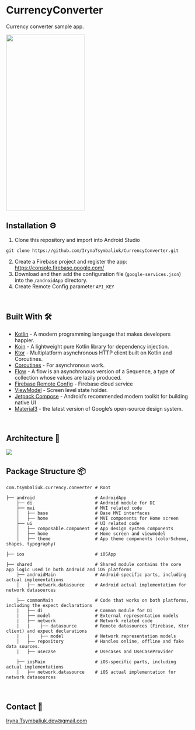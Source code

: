 # CurrencyConverter

Currency converter sample app.

<img src="https://user-images.githubusercontent.com/42023359/201511497-f00d9b09-81f8-4b65-b50c-17e448f5d447.png" width="216" height="480" />

<br/>

## Installation ⚙️

1. Clone this repository and import into Android Studio
```
git clone https://github.com/IrynaTsymbaliuk/CurrencyConverter.git
```
2. Create a Firebase project and register the app: https://console.firebase.google.com/
3. Download and then add the configuration file (```google-services.json```) into the ```/androidApp``` directory.
4. Create Remote Config parameter ```API_KEY```

<br/>

## Built With 🛠
- [Kotlin](https://kotlinlang.org/) - A modern programming language
that makes developers happier.
- [Koin](https://insert-koin.io/) - A lightweight pure Kotlin library for dependency injection.
- [Ktor](https://ktor.io/) - Multiplatform asynchronous HTTP client built on Kotlin and Coroutines.
- [Coroutines](https://kotlinlang.org/docs/reference/coroutines-overview.html) - For asynchronous work.
- [Flow](https://kotlinlang.org/docs/reference/coroutines/flow.html) - A flow is an asynchronous version of a Sequence, a type of collection whose values are lazily produced.
- [Firebase Remote Config](https://firebase.google.com/products/remote-config) - Firebase cloud service 
- [ViewModel](https://developer.android.com/topic/libraries/architecture/viewmodel) - Screen level state holder.
- [Jetpack Compose](https://developer.android.com/jetpack/compose) - Android’s recommended modern toolkit for building native UI
- [Material3](https://m3.material.io/) - the latest version of Google’s open-source design system.

<br/>

## Architecture 📐

<img src="https://user-images.githubusercontent.com/42023359/207277698-671bb9ef-0a46-4c92-991d-12db623a9375.svg" />

<br/>

## Package Structure 📦 
    
    com.tsymbaliuk.currency.converter # Root

    ├── android                       # AndroidApp
        ├── di                        # Android module for DI
        ├── mvi                       # MVI related code
        │   ├── base                  # Base MVI interfaces
        │   ├── home                  # MVI components for Home screen
        ├── ui                        # UI related code
        │   ├── composable.component  # App design system components
        │   ├── home                  # Home screen and viewmodel
        │   ├── theme                 # App theme components (colorScheme, shapes, typography)
  
    ├── ios                           # iOSApp

    ├── shared                        # Shared module contains the core app logic used in both Android and iOS platforms
        ├── androidMain               # Android-specific parts, including actual implementations
        │   ├── network.datasource    # Android actual implementation for network datasources 

        ├── commonMain                # Code that works on both platforms, including the expect declarations
        |   ├── di                    # Common module for DI
        |   ├── model                 # External representation models
        |   ├── network               # Network related code
        |   |    ├── datasource       # Remote datasources (Firebase, Ktor client) and expect declarations
        |   |    ├── model            # Network representation models
        |   ├── repository            # Handles online, offline and fake data sources. 
        |   ├── usecase               # Usecases and UseCaseProvider

        ├── iosMain                   # iOS-specific parts, including actual implementations
        │   ├── network.datasource    # iOS actual implementation for network datasources

<br/>
    
## Contact 📩
Iryna.Tsymbaliuk.dev@gmail.com
